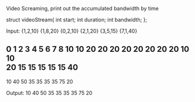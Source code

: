 Video Screaming, print out the accumulated bandwidth by time

struct videoStream{
	int start;
	int duration;
	int bandwidth;
};

Input:
{1,2,10}
{1,8,20}
{0,2,10}
{2,1,20}
{3,5,15}
{7,1,40}

0   1   2   3   4   5   6   7   8 
    10  10
    20  20  20  20  20  20  20  20
10  10    
        20
            15  15  15  15  15
                            40
-----------------------------------
10  40  50  35  35  35  35  75  20

Output:
10 40 50 35 35 35 35 75 20
